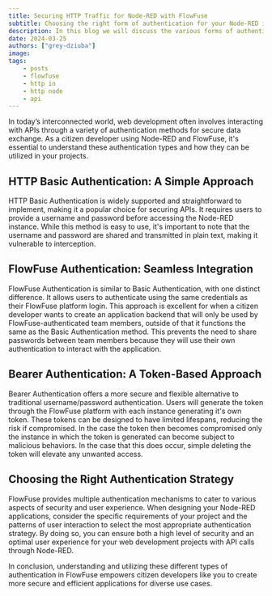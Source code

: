 ```yaml
---
title: Securing HTTP Traffic for Node-RED with FlowFuse
subtitle: Choosing the right form of authentication for your Node-RED integration is important.
description: In this blog we will discuss the various forms of authentication for integrating web applications with Node-RED.
date: 2024-03-25
authors: ["grey-dziuba"]
image: 
tags:
    - posts
    - flowfuse
    - http in
    - http node
    - api
---
```


In today’s interconnected world, web development often involves interacting with APIs through a variety of authentication methods for secure data exchange. As a citizen developer using Node-RED and FlowFuse, it's essential to understand these authentication types and how they can be utilized in your projects.

<!--more-->


## HTTP Basic Authentication: A Simple Approach

HTTP Basic Authentication is widely supported and straightforward to implement, making it a popular choice for securing APIs. It requires users to provide a username and password before accessing the Node-RED instance. While this method is easy to use, it's important to note that the username and password are shared and transmitted in plain text, making it vulnerable to interception.

## FlowFuse Authentication: Seamless Integration

FlowFuse Authentication is similar to Basic Authentication, with one distinct difference. It allows users to authenticate using the same credentials as their FlowFuse platform login. This approach is excellent for when a citizen developer wants to create an application backend that will only be used by FlowFuse-authenticated team members, outside of that it functions the same as the Basic Authentication method.  This prevents the need to share passwords between team members because they will use their own authentication to interact with the application.

## Bearer Authentication: A Token-Based Approach

Bearer Authentication offers a more secure and flexible alternative to traditional username/password authentication. Users will generate the token through the FlowFuse platform with each instance generating it's own token. These tokens can be designed to have limited lifespans, reducing the risk if compromised.   In the case the token then becomes compromised only the instance in which the token is generated can become subject to malicious behaviors.  In the case that this does occur, simple deleting the token will elevate any unwanted access.

## Choosing the Right Authentication Strategy

FlowFuse provides multiple authentication mechanisms to cater to various aspects of security and user experience. When designing your Node-RED applications, consider the specific requirements of your project and the patterns of user interaction to select the most appropriate authentication strategy. By doing so, you can ensure both a high level of security and an optimal user experience for your web development projects with API calls through Node-RED.

In conclusion, understanding and utilizing these different types of authentication in FlowFuse empowers citizen developers like you to create more secure and efficient applications for diverse use cases. 
